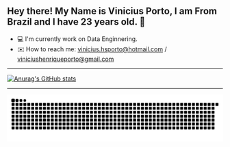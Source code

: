 ## Hey there! My Name is Vinicius Porto, I am From Brazil and I have 23 years old. 👋

- 💻 I'm currently work on Data Enginnering.
- ✉️ How to reach me: vinicius.hsporto@hotmail.com / viniciushenriqueporto@gmail.com

---
[![Anurag's GitHub stats](https://github-readme-stats.vercel.app/api?username=viniciushsp)](https://github.com/viniciushsp/github-readme-stats)

---

<picture>
  <source media="(prefers-color-scheme: dark)" srcset="https://raw.githubusercontent.com/viniciushsp/viniciushsp/output/github-contribution-grid-snake-dark.svg">
  <source media="(prefers-color-scheme: light)" srcset="https://raw.githubusercontent.com/viniciushsp/viniciushsp/output/github-contribution-grid-snake.svg">
  <img alt="github contribution grid snake animation" src="https://raw.githubusercontent.com/viniciushsp/viniciushsp/output/github-contribution-grid-snake.svg">
</picture>

